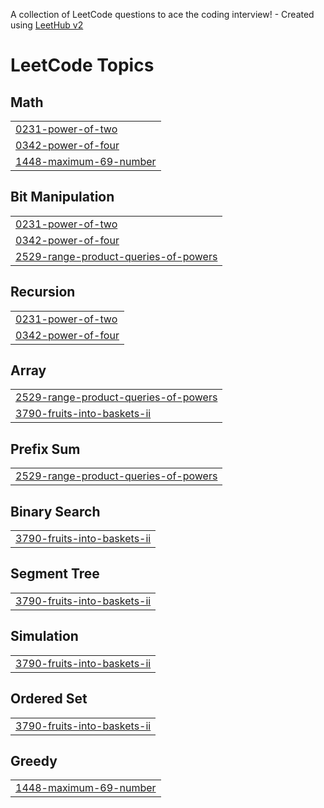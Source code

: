 A collection of LeetCode questions to ace the coding interview! - Created using [LeetHub v2](https://github.com/arunbhardwaj/LeetHub-2.0)
<!---LeetCode Topics Start-->
# LeetCode Topics
## Math
|  |
| ------- |
| [0231-power-of-two](https://github.com/tmznwnel00/LeetCode/tree/master/0231-power-of-two) |
| [0342-power-of-four](https://github.com/tmznwnel00/LeetCode/tree/master/0342-power-of-four) |
| [1448-maximum-69-number](https://github.com/tmznwnel00/LeetCode/tree/master/1448-maximum-69-number) |
## Bit Manipulation
|  |
| ------- |
| [0231-power-of-two](https://github.com/tmznwnel00/LeetCode/tree/master/0231-power-of-two) |
| [0342-power-of-four](https://github.com/tmznwnel00/LeetCode/tree/master/0342-power-of-four) |
| [2529-range-product-queries-of-powers](https://github.com/tmznwnel00/LeetCode/tree/master/2529-range-product-queries-of-powers) |
## Recursion
|  |
| ------- |
| [0231-power-of-two](https://github.com/tmznwnel00/LeetCode/tree/master/0231-power-of-two) |
| [0342-power-of-four](https://github.com/tmznwnel00/LeetCode/tree/master/0342-power-of-four) |
## Array
|  |
| ------- |
| [2529-range-product-queries-of-powers](https://github.com/tmznwnel00/LeetCode/tree/master/2529-range-product-queries-of-powers) |
| [3790-fruits-into-baskets-ii](https://github.com/tmznwnel00/LeetCode/tree/master/3790-fruits-into-baskets-ii) |
## Prefix Sum
|  |
| ------- |
| [2529-range-product-queries-of-powers](https://github.com/tmznwnel00/LeetCode/tree/master/2529-range-product-queries-of-powers) |
## Binary Search
|  |
| ------- |
| [3790-fruits-into-baskets-ii](https://github.com/tmznwnel00/LeetCode/tree/master/3790-fruits-into-baskets-ii) |
## Segment Tree
|  |
| ------- |
| [3790-fruits-into-baskets-ii](https://github.com/tmznwnel00/LeetCode/tree/master/3790-fruits-into-baskets-ii) |
## Simulation
|  |
| ------- |
| [3790-fruits-into-baskets-ii](https://github.com/tmznwnel00/LeetCode/tree/master/3790-fruits-into-baskets-ii) |
## Ordered Set
|  |
| ------- |
| [3790-fruits-into-baskets-ii](https://github.com/tmznwnel00/LeetCode/tree/master/3790-fruits-into-baskets-ii) |
## Greedy
|  |
| ------- |
| [1448-maximum-69-number](https://github.com/tmznwnel00/LeetCode/tree/master/1448-maximum-69-number) |
<!---LeetCode Topics End-->